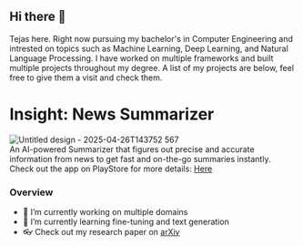 ## Hi there 👋
Tejas here. Right now pursuing my bachelor's in Computer Engineering and intrested on topics such as Machine Learning, Deep Learning, and Natural Language Processing. I have worked on multiple frameworks and built multiple projects throughout my degree. A list of my projects are below, feel free to give them a visit and check them.

# Insight: News Summarizer

![Untitled design - 2025-04-26T143752 567](https://github.com/user-attachments/assets/4ecc9b70-6bbc-4694-87c3-3a212a36c16b)
</br>
An AI-powered Summarizer that figures out precise and accurate information from news to get fast and on-the-go summaries instantly.
Check out the app on PlayStore for more details: [Here](https://play.google.com/store/apps/details?id=com.insight.the_insight)



### Overview
- 🔭 I’m currently working on multiple domains
- 🌱 I’m currently learning fine-tuning and text generation
- 👓 Check out my research paper on [arXiv](https://arxiv.org/abs/2411.07300)


